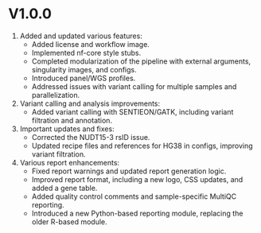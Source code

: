 # V1.0.0
1. Added and updated various features:
   - Added license and workflow image.
   - Implemented nf-core style stubs.
   - Completed modularization of the pipeline with external arguments, singularity images, and configs.
   - Introduced panel/WGS profiles.
   - Addressed issues with variant calling for multiple samples and parallelization.
2. Variant calling and analysis improvements:
   - Added variant calling with SENTIEON/GATK, including variant filtration and annotation.
3. Important updates and fixes:
   - Corrected the NUDT15-3 rsID issue.
   - Updated recipe files and references for HG38 in configs, improving variant filtration.
4. Various report enhancements:
   - Fixed report warnings and updated report generation logic.
   - Improved report format, including a new logo, CSS updates, and added a gene table.
   - Added quality control comments and sample-specific MultiQC reporting.
   - Introduced a new Python-based reporting module, replacing the older R-based module.
